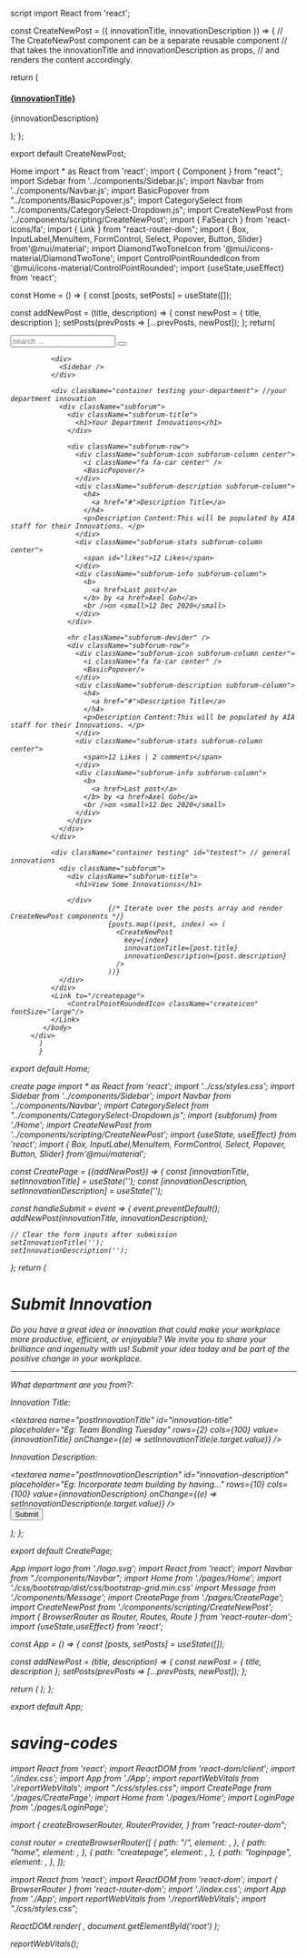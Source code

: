 script 
import React from 'react';

const CreateNewPost = ({ innovationTitle, innovationDescription }) => {
  // The CreateNewPost component can be a separate reusable component
  // that takes the innovationTitle and innovationDescription as props,
  // and renders the content accordingly.

  return (
    <div className="subforum-description subforum-column">
      <h4>
        <a href="#">{innovationTitle}</a>
      </h4>
      <p>{innovationDescription}</p>
    </div>
  );
};

export default CreateNewPost;

  Home import * as React from 'react';
import { Component } from "react";
import Sidebar from '../components/Sidebar.js';
import Navbar from '../components/Navbar.js';
import BasicPopover from "../components/BasicPopover.js";
import CategorySelect from "../components/CategorySelect-Dropdown.js";
import CreateNewPost from '../components/scripting/CreateNewPost';
import { FaSearch } from 'react-icons/fa';
import { Link } from "react-router-dom";
import { Box, InputLabel,MenuItem, FormControl, Select, Popover, Button, Slider} from'@mui/material';
import DiamondTwoToneIcon from '@mui/icons-material/DiamondTwoTone';
import ControlPointRoundedIcon from '@mui/icons-material/ControlPointRounded';
import {useState,useEffect} from 'react';



const Home = () => {
  const [posts, setPosts] = useState([]);

  const addNewPost = (title, description) => {
    const newPost = { title, description };
    setPosts(prevPosts => [...prevPosts, newPost]);
  };
        return(
        <div>
        <Navbar/>
            <body>
              <div className="search-box">
                <CategorySelect/>
                <div>
                  <input type="text" name="fsearch" placeholder="search ..." />
                  <button>
                    <i className="fa fa-search" />
                    <FaSearch/>
                  </button>
                </div>
              </div>

              <div>
                <Sidebar />
              </div>

              <div className="container testing your-department"> //your department innovation
                <div className="subforum">
                  <div className="subforum-title">
                    <h1>Your Department Innovations</h1>
                  </div>

                  <div className="subforum-row">
                    <div className="subforum-icon subforum-column center">
                      <i className="fa fa-car center" />
                      <BasicPopover/>
                    </div>
                    <div className="subforum-description subforum-column">
                      <h4>
                        <a href="#">Description Title</a>
                      </h4>
                      <p>Description Content:This will be populated by AIA staff for their Innovations. </p>
                    </div>
                    <div className="subforum-stats subforum-column center">
                      <span id="likes">12 Likes</span>
                    </div>
                    <div className="subforum-info subforum-column">
                      <b>
                        <a href>Last post</a>
                      </b> by <a href>Axel Goh</a>
                      <br />on <small>12 Dec 2020</small>
                    </div>
                  </div>

                  <hr className="subforum-devider" />
                  <div className="subforum-row">
                    <div className="subforum-icon subforum-column center">
                      <i className="fa fa-car center" />
                      <BasicPopover/>
                    </div>
                    <div className="subforum-description subforum-column">
                      <h4>
                        <a href="#">Description Title</a>
                      </h4>
                      <p>Description Content:This will be populated by AIA staff for their Innovations. </p>
                    </div>
                    <div className="subforum-stats subforum-column center">
                      <span>12 Likes | 2 comments</span>
                    </div>
                    <div className="subforum-info subforum-column">
                      <b>
                        <a href>Last post</a>
                      </b> by <a href>Axel Goh</a>
                      <br />on <small>12 Dec 2020</small>
                    </div>
                  </div>
                </div>
              </div>

              <div className="container testing" id="testest"> // general innovations
                <div className="subforum">
                  <div className="subforum-title">
                    <h1>View Some Innovationss</h1>

                  </div>
                            {/* Iterate over the posts array and render CreateNewPost components */}
                            {posts.map((post, index) => (
                              <CreateNewPost
                                key={index}
                                innovationTitle={post.title}
                                innovationDescription={post.description}
                              />
                            ))}
                </div>
              </div>
              <Link to="/createpage">
                  <ControlPointRoundedIcon className="createicon" fontSize="large"/>
              </Link>
            </body>
         </div>
           )
           }
export default Home;







create page 
import * as React from 'react';
import '../css/styles.css';
import Sidebar from '../components/Sidebar';
import Navbar from '../components/Navbar';
import CategorySelect from "../components/CategorySelect-Dropdown.js";
import {subforum} from './Home';
import CreateNewPost from '../components/scripting/CreateNewPost';
import {useState, useEffect} from 'react';
import { Box, InputLabel,MenuItem, FormControl, Select, Popover, Button, Slider} from'@mui/material';



const CreatePage = ({addNewPost}) => {
  const [innovationTitle, setInnovationTitle] = useState('');
  const [innovationDescription, setInnovationDescription] = useState('');

  const handleSubmit = event => {
    event.preventDefault();
    addNewPost(innovationTitle, innovationDescription);

    // Clear the form inputs after submission
    setInnovationTitle('');
    setInnovationDescription('');
  };
  return (
    <div>
      <Navbar />
      <body className="back">
        <div>
          <Sidebar />
        </div>
         <div className="container" id="forum">
          <form onSubmit={handleSubmit}>
            <h1>Submit Innovation</h1>
            <p>Do you have a great idea or innovation that could make your workplace more productive, efficient, or enjoyable? We invite you to share your brilliance and ingenuity with us! Submit your idea today and be part of the positive change in your workplace.</p>
            <hr />
            <div>
              <p>What department are you from?:</p>
              <div className="categoryselect">
                <CategorySelect name="CategorySelect" />
              </div>
            </div>
            <div>
              <p>Innovation Title:</p>
              <textarea
                name="postInnovationTitle"
                id="innovation-title"
                placeholder="Eg: Team Bonding Tuesday"
                rows={2} cols={100}
                value={innovationTitle}
                onChange={(e) => setInnovationTitle(e.target.value)}
              />
            </div>
            <div>
              <p>Innovation Description:</p>
              <textarea
                name="postInnovationDescription"
                id="innovation-description"
                placeholder="Eg: Incorporate team building by having..."
                rows={10} cols={100}
                value={innovationDescription}
                onChange={(e) => setInnovationDescription(e.target.value)}
              />
            </div>
            <div id="testing" className="btn-block">
              <button className="submitBtn" type="submit">Submit</button>
            </div>
          </form>
        </div>
      </body>
    </div>
  );
};

export default CreatePage;

App 
import logo from './logo.svg';
import React from 'react';
import Navbar from "./components/Navbar";
import Home from './pages/Home';
import './css/bootstrap/dist/css/bootstrap-grid.min.css'
import Message from './components/Message';
import CreatePage from './pages/CreatePage';
import CreateNewPost from './components/scripting/CreateNewPost';
import { BrowserRouter as Router, Routes, Route } from 'react-router-dom';
import {useState,useEffect} from 'react';



const App = () => {
   const [posts, setPosts] = useState([]);

   const addNewPost = (title, description) => {
     const newPost = { title, description };
     setPosts(prevPosts => [...prevPosts, newPost]);
  };

  return (
    <Router>
      <Routes>
        <Route exact path="/">
          <Home posts={posts} />
        </Route>
        <Route path="/createpage">
           <CreatePage addNewPost={addNewPost} />
         </Route>
      </Routes>
    </Router>
  );
};

export default App;

    
# saving-codes

import React from 'react';
import ReactDOM from 'react-dom/client';
import './index.css';
import App from './App';
import reportWebVitals from './reportWebVitals';
import "./css/styles.css";
import CreatePage from './pages/CreatePage';
import Home from './pages/Home';
import LoginPage from './pages/LoginPage';


import {
  createBrowserRouter,
  RouterProvider,
} from "react-router-dom";

const router = createBrowserRouter([
    {
    path: "/",
    element: <App/>,
  },
  {
    path: "home",
    element: <Home/>,
  },
  {
      path: "createpage",
      element: <CreatePage/>,
    },
    {
          path: "loginpage",
          element: <LoginPage/>,
        },
]);



import React from 'react';
import ReactDOM from 'react-dom';
import { BrowserRouter } from 'react-router-dom';
import './index.css';
import App from './App';
import reportWebVitals from './reportWebVitals';
import "./css/styles.css";

ReactDOM.render(
  <BrowserRouter>
    <App />
  </BrowserRouter>,
  document.getElementById('root')
);

reportWebVitals();
